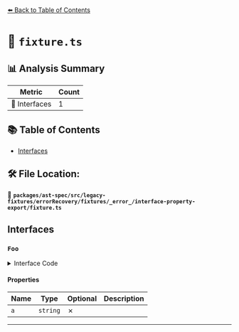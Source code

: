 [⬅️ Back to Table of Contents](../../../../../../../../index.md)

# 📄 `fixture.ts`

## 📊 Analysis Summary

| Metric | Count |
|--------|-------|
| 📐 Interfaces | 1 |

## 📚 Table of Contents

- [Interfaces](#interfaces)

## 🛠️ File Location:
📂 **`packages/ast-spec/src/legacy-fixtures/errorRecovery/fixtures/_error_/interface-property-export/fixture.ts`**

## Interfaces

### `Foo`

<details><summary>Interface Code</summary>

```ts
interface Foo {
  export a: string;
}
```
</details>

#### Properties

| Name | Type | Optional | Description |
|------|------|----------|-------------|
| `a` | `string` | ✗ |  |


---